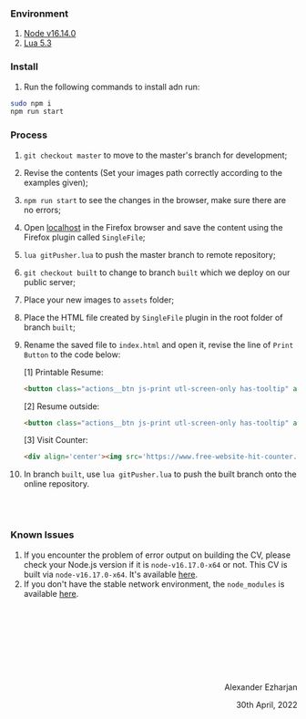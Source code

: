### Environment

1. [Node v16.14.0](https://nodejs.org/en/blog/release/v16.14.0)
2. [Lua 5.3](https://luabinaries.sourceforge.net/download.html)


### Install
1. Run the following commands to install adn run:
```bash
sudo npm i
npm run start
```


### Process

1. `git checkout master` to move to the master's branch for development;
2. Revise the contents (Set your images path correctly according to the examples given);
3. `npm run start` to see the changes in the browser, make sure there are no errors;
4. Open [localhost](http://127.0.0.1:8080) in the Firefox browser and save the content using the Firefox plugin called `SingleFile`;
5. `lua gitPusher.lua` to push the master branch to remote repository;
6. `git checkout built` to change to branch `built` which we deploy on our public server;
7. Place your new images to `assets` folder;
8. Place the HTML file created by `SingleFile` plugin in the root folder of branch `built`;
9.  Rename the saved file to `index.html` and open it, revise the line of `Print Button` to the code below:

    [1] Printable Resume:
    ```html
    <button class="actions__btn js-print utl-screen-only has-tooltip" aria-label="Print Résumé" onclick="print()">
    ```
    [2] Resume outside:
    ```html
    <button class="actions__btn js-print utl-screen-only has-tooltip" aria-label="IOTSC Résumé" onclick="javascrtpt:window.location.href='https://skliotsc.um.edu.mo/wp-content/uploads/2023/09/%E8%89%BE%E5%AD%9C%E7%88%BE%E6%B1%9F%C2%B7%E8%89%BE%E7%88%BE%E6%96%AF%E8%98%ADCV.pdf'">
    ```
    [3] Visit Counter:
    ```html
    <div align='center'><img src='https://www.free-website-hit-counter.com/c.php?d=9&id=163933&s=18' border='0'></div>
    ```
10.  In branch `built`, use `lua gitPusher.lua` to push the built branch onto the online repository.




<br>
<br>

### Known Issues

1. If you encounter the problem of error output on building the CV, please check your Node.js version if it is `node-v16.17.0-x64` or not. This CV is built via `node-v16.17.0-x64`. It's available [here](https://github.com/Ezharjan/cv/tree/master/env-tools).
2. If you don't have the stable network environment, the `node_modules` is available [here](https://github.com/Ezharjan/cv/tree/master/env-tools/node_modules-bkup).




<br>
<br>
<br>
<br>
<br>
<br>
<br>





<p align="right">Alexander Ezharjan</p>
<p align="right">30th April, 2022</p>

